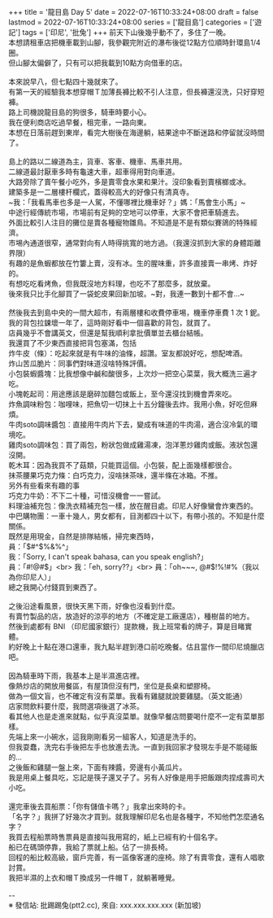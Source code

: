 +++
title = '龍目島 Day 5'
date = 2022-07-16T10:33:24+08:00
draft = false
lastmod = 2022-07-16T10:33:24+08:00
series = ['龍目島']
categories = ['遊記']
tags = ['印尼', '批兔']
+++
前天下山後幾乎動不了，多住了一晚。<br>
本想請租車店把機車載到山腳，我參觀完附近的瀑布後從12點方位順時針環島1/4圈。<br>
但山腳太偏僻了，只有可以把我載到10點方向借車的店。<br>
<br>
本來說早八，但七點四十幾就來了。<br>
有第一天的經驗我本想穿帽Ｔ加薄長褲比較不引人注意，但長褲還沒洗，只好穿短褲。<br>
路上司機說龍目島的狗很多，騎車時要小心。<br>
我在便利商店吃過早餐，租完車，一路向東。<br>
本想在日落前趕到東岸，看完大樹後在海邊躺，結果途中不斷迷路和停留就沒時間了。<br>
<br>
島上的路以二線道為主，貨車、客車、機車、馬車共用。<br>
二線道最討厭車多時有龜速大車，超車得用對向車道。<br>
大路旁除了賣午餐小吃外，多是賣零食水果和果汁。沒印象看到賣檳榔或冰。<br>
建築多是一二層樓杆欄式，蓋得較高大的好像只有清真寺。<br>
~我：「我看馬車也多是一人駕，不懂哪裡比機車好？」媽：「馬會生小馬」~<br>
中途行經傳統市場，市場前有足夠的空地可以停車，大家不會把車騎進去。<br>
外面比較引人注目的攤位是賣各種寵物雛鳥。不知道是不是有類似賽鴿的特殊經濟。<br>
市埸內通道很窄，通常對向有人時得挑寬的地方過。（我還沒抓到大家的身體距離界限）<br>
有趣的是魚蝦都放在竹簍上賣，沒有冰。生的腥味重，許多直接賣一串烤、炸好的。<br>
有想吃吃看烤魚，但我既沒地方料理，也吃不了那麼多，就放棄。<br>
後來我只比手化腳買了一袋蛇皮果回新加坡。~對，我連一數到十都不會…~<br>
<br>
然後我去到島中央的一間大超市，有兩層樓和收費停車埸，機車停車費 1 次 1 鈮。<br>
我的背包拉鋉壞一年了，這時剛好看中一個喜歡的背包，就買了。<br>
店員幾乎不會講英文，但還是幫我順利拿批價單並去櫃台結帳。<br>
我還買了不少東西直接把背包塞滿，包括<br>
炸牛皮（條）：吃起來就是有牛味的油條，超讚。室友都說好吃，想配啤酒。<br>
炸山苦瓜脆片：同事們對味道沒啥特殊評價。<br>
小包裝蝦醬塊：比我想像中鹹和酸很多，上次炒一把空心菜葉，我大概洗三遍才吃。<br>
小塊乾起司：用途應該是磨碎加麵包或飯上，至今還沒找到機會弄來吃。<br>
炸魚調味粉包：咖哩味，把魚切一切抹上十五分鐘後去炸。我用小魚，好吃但麻煩。<br>
牛肉soto調味醬包︰直接用牛肉片下去，變成有味道的牛肉湯，適合沒冷氣的環境吃。<br>
雞肉soto調味包：買了兩包，粉狀包做成雞湯凍，泡洋蔥炒雞肉或飯。液狀包還沒開。<br>
乾木耳：因為我買不了菇類，只能買這個。小包裝，配上面幾樣都很合。<br>
抹茶腰果巧克力條：白巧克力，沒啥抹茶味，還半條在冰箱。不推。<br>
另外有些看來有趣的事<br>
巧克力牛奶：不下二十種，可惜沒機會一一嘗試。<br>
料理油補充包：像洗衣精補充包一樣，放在醒目處。印尼人好像蠻會炸東西的。<br>
中巴購物團：一車十幾人，男女都有，目測都四十以下，有帶小孩的。不知是什麼關係。<br>
既然是用現金，自然是排隊結帳，掃完東西時，<br>
員：「$#^$%&%^」<br>
我：「Sorry, I can't speak bahasa, can you speak english?」<br>
員：「#!@#$」<br>
我：「eh, sorry??」<br>
員：「oh~~~, @#$!%!#%（我以為你印尼人）」<br>
總之我開心付錢買到東西了。<br>
<br>
之後沿途看風景，很快天黑下雨，好像也沒看到什麼。<br>
有賣竹製品的店，放造好的涼亭的地方（不確定是工廠還店），種樹苗的地方。<br>
然後到處都有 BNI （印尼國家銀行）提款機，我上班常看的牌子，算是目睹實體。<br>
約好晚上十點在港口還車，我九點半趕到港口前吃晚餐。估且當作一間印尼燒臘店吧。<br>
<br>
因為騎車時下雨，我基本上是半濕進店裡。<br>
像熱炒店的開放用餐區，有屋頂但沒有門，坐位是長桌和塑膠椅。<br>
做為一個文盲，也不確定有沒有菜單。我看有雞腿就說要雞腿。（英文能通）<br>
店家問飲料要什麼，我問選項後選了冰茶。<br>
看其他人也是走進來就點，似乎真沒菜單。就像早餐店問要喝什麼不一定有菜單那樣。<br>
先端上來一小碗水，這我剛剛看另一組客人，知道是洗手的。<br>
但我耍蠢，洗完右手後把左手也放進去洗。一直到我回家才發現左手是不能碰飯的…<br>
之後飯和雞腿一盤上來，下面有辣醬，旁邊有小黃瓜片。<br>
我是用桌上餐具吃，忘記是筷子還叉子了。另有人好像是用手把飯跟肉捏成壽司大小吃。<br>
<br>
還完車後去買船票：「你有儲值卡嗎？」我拿出來時的卡。<br>
「名字？」我拼了好幾次才買到。就我理解印尼名也是各種字，不知他們怎麼通名字？<br>
我買去程船票時售票員是直接叫我用寫的，紙上已經有約十個名字。<br>
船已在碼頭停靠，我給了票就上船。佔了一排長椅。<br>
回程的船比較高級，窗戶完善，有一區像客運的座椅。除了有賣零食，還有人唱歌討賞。<br>
我把半濕的上衣和帽Ｔ換成另一件帽Ｔ，就躺著睡覺。<br>
<br>
--<br>
※ 發信站: 批踢踢兔(ptt2.cc), 來自: xxx.xxx.xxx.xxx (新加坡)<br>
